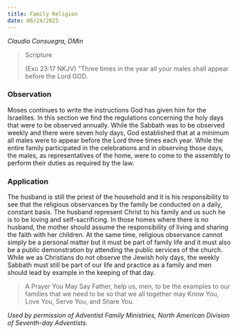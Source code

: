 ```yaml
---
title: Family Religion
date: 06/24/2025
---
```


_Claudio Consuegra, DMin_

> <p>Scripture</p>
> (Exo 23:17 NKJV) "Three times in the year all your males shall appear before the Lord GOD.

### Observation

Moses continues to write the instructions God has given him for the Israelites. In this section we find the regulations concerning the holy days that were to be observed annually. While the Sabbath was to be observed weekly and there were seven holy days, God established that at a minimum all males were to appear before the Lord three times each year. While the entire family participated in the celebrations and in observing those days, the males, as representatives of the home, were to come to the assembly to perform their duties as required by the law.

### Application

The husband is still the priest of the household and it is his responsibility to see that the religious observances by the family be conducted on a daily, constant basis. The husband represent Christ to his family and us such he is to be loving and self-sacrificing. In those homes where there is no husband, the mother should assume the responsibility of living and sharing the faith with her children. At the same time, religious observance cannot simply be a personal matter but it must be part of family life and it must also be a public demonstration by attending the public services of the church. While we as Christians do not observe the Jewish holy days, the weekly Sabbath must still be part of our life and practice as a family and men should lead by example in the keeping of that day.

> <callout>A Prayer You May Say</callout>
> Father, help us, men, to be the examples to our families that we need to be so that we all together may Know You, Love You, Serve You, and Share You.

_Used by permission of Adventist Family Ministries, North American Division of Seventh-day Adventists._